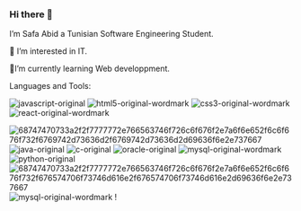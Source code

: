 ### Hi there 👋

I’m Safa Abid a Tunisian Software Engineering Student.

👀 I’m interested in IT.

🌱I’m currently learning Web developpment.

Languages and Tools:

![javascript-original](https://user-images.githubusercontent.com/83448722/190692239-10b7e1cf-9db1-4eb3-b571-fa8f0f3e5d7d.svg)
![html5-original-wordmark](https://user-images.githubusercontent.com/83448722/190692864-4ee7c6a0-dca5-448b-90e4-84f0b4fbab37.svg)
![css3-original-wordmark](https://user-images.githubusercontent.com/83448722/190692872-250355e9-8f0a-4391-8f37-1ae776c53b7f.svg)
![react-original-wordmark](https://user-images.githubusercontent.com/83448722/190693070-d48ddfc8-0eaf-4c34-aa53-0058fb1ce5f5.svg)

![68747470733a2f2f7777772e766563746f726c6f676f2e7a6f6e652f6c6f676f732f6769742d73636d2f6769742d73636d2d69636f6e2e737667](https://user-images.githubusercontent.com/83448722/190692898-7c69b183-e6f3-4e98-a23c-93b7657e736b.svg)
![java-original](https://user-images.githubusercontent.com/83448722/190692913-b0bd4926-e5ee-4be0-b6b7-7a45a0857c48.svg)
![c-original](https://user-images.githubusercontent.com/83448722/190692973-9e4f6604-1fef-4ea1-9c3d-5357df0af0de.svg)
![oracle-original](https://user-images.githubusercontent.com/83448722/190693004-417ee8ba-932d-4b90-a6e7-5852c8a855a3.svg)
![mysql-original-wordmark](https://user-images.githubusercontent.com/83448722/190693015-b288f9f1-2a8c-4818-b535-067e34bf695c.svg)
![python-original](https://user-images.githubusercontent.com/83448722/190693043-07dc4e7d-1a2d-492a-aafa-a23cbf1c0ac9.svg)
![68747470733a2f2f7777772e766563746f726c6f676f2e7a6f6e652f6c6f676f732f676574706f73746d616e2f676574706f73746d616e2d69636f6e2e737667](https://user-images.githubusercontent.com/83448722/190693054-52357d25-cbd5-4842-9d3c-7a739565aae5.svg)
![mysql-original-wordmark](https://user-images.githubusercontent.com/83448722/190693085-ed6e61fd-0291-465c-af8e-147ae04ba0aa.svg)
!

